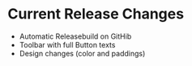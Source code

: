 # Current Release Changes

- Automatic Releasebuild on GitHib
- Toolbar with full Button texts
- Design changes (color and paddings)
